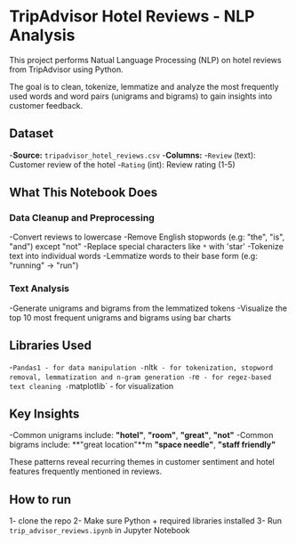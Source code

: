 # TripAdvisor Hotel Reviews - NLP Analysis

This project performs Natual Language Processing (NLP) on hotel reviews from TripAdvisor using Python. 

The goal is to clean, tokenize, lemmatize and analyze the most frequently used words and word pairs
(unigrams and bigrams) to gain insights into customer feedback. 

## Dataset

-**Source:** `tripadvisor_hotel_reviews.csv`
-**Columns:**
	-`Review` (text): Customer review of the hotel
	-`Rating` (int): Review rating (1-5)

## What This Notebook Does

### Data Cleanup and Preprocessing
-Convert reviews to lowercase
-Remove English stopwords (e.g: "the", "is", "and") except "not"
-Replace special characters like `*` with 'star'
-Tokenize text into individual words
-Lemmatize words to their base form (e.g: "running" -> "run")

### Text Analysis
-Generate unigrams and bigrams from the lemmatized tokens
-Visualize the top 10 most frequent unigrams and bigrams using bar charts

## Libraries Used
-`Pandas1 - for data manipulation
-`nltk` - for tokenization, stopword removal, lemmatization and n-gram generation
-`re` - for regez-based text cleaning
-`matplotlib` - for visualization

## Key Insights
-Common unigrams include: **"hotel"**, **"room"**, **"great"**, **"not"**
-Common bigrams include: **"great location"**m **"space needle"**, **"staff friendly"**

These patterns reveal recurring themes in customer sentiment and hotel features frequently mentioned in 
reviews.

## How to run
1- clone the repo
2- Make sure Python + required libraries installed
3- Run `trip_advisor_reviews.ipynb` in Jupyter Notebook


